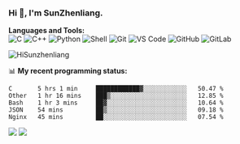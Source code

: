 
### Hi 👋, I'm SunZhenliang.



**Languages and Tools:**  
![C](https://img.shields.io/badge/-00599C?style=flat-square&logo=c&logoColor=white)
![C++](https://img.shields.io/badge/-C++-00599C?style=flat-square&logo=c%2B%2B&logoColor=white)
![Python](https://img.shields.io/badge/-Python-8fcfd1?style=flat-square&logo=Python)
![Shell](https://img.shields.io/badge/-Shell-blasck?style=flat-square&logo=Shell)
![Git](https://img.shields.io/badge/-Git-black?style=flat-square&logo=git)
![VS Code](https://img.shields.io/badge/-VS%20Code-007ACC?style=flat-square&logo=visual-studio-code)
![GitHub](https://img.shields.io/badge/-GitHub-181717?style=flat-square&logo=github)
![GitLab](https://img.shields.io/badge/-GitLab-FCA121?style=flat-square&logo=gitlab)

<img   src="https://github-readme-stats.vercel.app/api?username=HiSunzhenliang&count_private=true&show_icons=true" alt="HiSunzhenliang" />

📊 **My recent programming status:**
<!--START_SECTION:waka-->
```text
C       5 hrs 1 min     ████████████▓░░░░░░░░░░░░   50.47 % 
Other   1 hr 16 mins    ███▒░░░░░░░░░░░░░░░░░░░░░   12.85 % 
Bash    1 hr 3 mins     ██▓░░░░░░░░░░░░░░░░░░░░░░   10.64 % 
JSON    54 mins         ██▒░░░░░░░░░░░░░░░░░░░░░░   09.18 % 
Nginx   45 mins         ██░░░░░░░░░░░░░░░░░░░░░░░   07.54 % 
```
<!--END_SECTION:waka-->
[![](https://img.shields.io/ubuntu/v/ubuntu-wallpapers)](https://kubuntu.org/)
![](https://visitor-badge.glitch.me/badge?page_id=HiSunzhenliang.readme)

